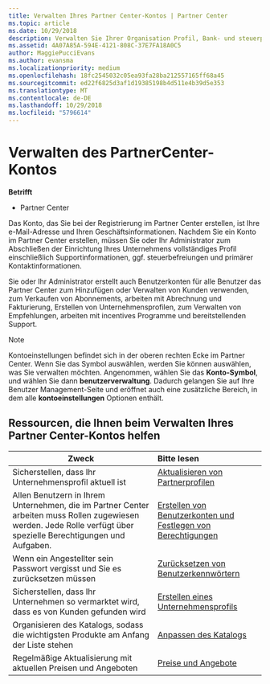 ```yaml
---
title: Verwalten Ihres Partner Center-Kontos | Partner Center
ms.topic: article
ms.date: 10/29/2018
description: Verwalten Sie Ihrer Organisation Profil, Bank- und steuerprofilen Informationen und Ihre Benutzer.
ms.assetid: 4A07A85A-594E-4121-808C-37E7FA18A0C5
author: MaggiePucciEvans
ms.author: evansma
ms.localizationpriority: medium
ms.openlocfilehash: 18fc2545032c05ea93fa28ba212557165ff68a45
ms.sourcegitcommit: ed22f6825d3af1d19385198b4d511e4b39d5e353
ms.translationtype: MT
ms.contentlocale: de-DE
ms.lasthandoff: 10/29/2018
ms.locfileid: "5796614"
---
```

# <a name="manage-your-partner-center-account"></a>Verwalten des PartnerCenter-Kontos

**Betrifft**

-  Partner Center

Das Konto, das Sie bei der Registrierung im Partner Center erstellen, ist Ihre e-Mail-Adresse und Ihren Geschäftsinformationen. Nachdem Sie ein Konto im Partner Center erstellen, müssen Sie oder Ihr Administrator zum Abschließen der Einrichtung Ihres Unternehmens vollständiges Profil einschließlich Supportinformationen, ggf. steuerbefreiungen und primärer Kontaktinformationen. 

Sie oder Ihr Administrator erstellt auch Benutzerkonten für alle Benutzer das Partner Center zum Hinzufügen oder Verwalten von Kunden verwenden, zum Verkaufen von Abonnements, arbeiten mit Abrechnung und Fakturierung, Erstellen von Unternehmensprofilen, zum Verwalten von Empfehlungen, arbeiten mit incentives Programme und bereitstellenden Support.

>[!NOTE]
>Kontoeinstellungen befindet sich in der oberen rechten Ecke im Partner Center. Wenn Sie das Symbol auswählen, werden Sie können auswählen, was Sie verwalten möchten. Angenommen, wählen Sie das **Konto-Symbol**, und wählen Sie dann **benutzerverwaltung**. Dadurch gelangen Sie auf Ihre Benutzer Management-Seite und eröffnet auch eine zusätzliche Bereich, in dem alle **kontoeinstellungen** Optionen enthält.


## <a name="resources-to-help-you-manage-your-partner-center-account"></a>Ressourcen, die Ihnen beim Verwalten Ihres Partner Center-Kontos helfen

|**Zweck**   |**Bitte lesen**   |
|-----------------------|:-----------------------|
|Sicherstellen, dass Ihr Unternehmensprofil aktuell ist   |[Aktualisieren von Partnerprofilen](update-your-partner-profile.md)|
|Allen Benutzern in Ihrem Unternehmen, die im Partner Center arbeiten muss Rollen zugewiesen werden. Jede Rolle verfügt über spezielle Berechtigungen und Aufgaben.|[Erstellen von Benutzerkonten und Festlegen von Berechtigungen](create-user-accounts-and-set-permissions.md)|
|Wenn ein Angestellter sein Passwort vergisst und Sie es zurücksetzen müssen  |[Zurücksetzen von Benutzerkennwörtern](reset-a-user-password.md)|
|Sicherstellen, dass Ihr Unternehmen so vermarktet wird, dass es von Kunden gefunden wird   |[Erstellen eines Unternehmensprofils](create-a-marketing-profile.md)|
|Organisieren des Katalogs, sodass die wichtigsten Produkte am Anfang der Liste stehen   |[Anpassen des Katalogs](customize-the-catalog.md)|
|Regelmäßige Aktualisierung mit aktuellen Preisen und Angeboten   |[Preise und Angebote](pricing-and-offers.md)|













 

 



